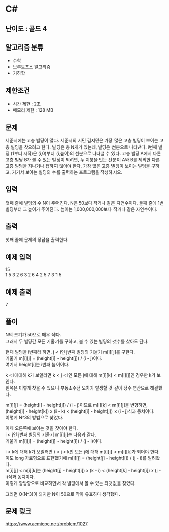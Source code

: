 # C#

## 난이도 : 골드 4

## 알고리즘 분류
  - 수학
  - 브루트포스 알고리즘
  - 기하학

## 제한조건
  - 시간 제한 : 2초
  - 메모리 제한 : 128 MB

## 문제
세준시에는 고층 빌딩이 많다. 세준시의 서민 김지민은 가장 많은 고층 빌딩이 보이는 고층 빌딩을 찾으려고 한다. 빌딩은 총 N개가 있는데, 빌딩은 선분으로 나타낸다. i번째 빌딩 (1부터 시작)은 (i,0)부터 (i,높이)의 선분으로 나타낼 수 있다. 고층 빌딩 A에서 다른 고층 빌딩 B가 볼 수 있는 빌딩이 되려면, 두 지붕을 잇는 선분이 A와 B를 제외한 다른 고층 빌딩을 지나거나 접하지 않아야 한다. 가장 많은 고층 빌딩이 보이는 빌딩을 구하고, 거기서 보이는 빌딩의 수를 출력하는 프로그램을 작성하시오.<br/>


## 입력
첫째 줄에 빌딩의 수 N이 주어진다. N은 50보다 작거나 같은 자연수이다. 둘째 줄에 1번 빌딩부터 그 높이가 주어진다. 높이는 1,000,000,000보다 작거나 같은 자연수이다.<br/>


## 출력
첫째 줄에 문제의 정답을 출력한다.<br/>


## 예제 입력
15<br/>
1 5 3 2 6 3 2 6 4 2 5 7 3 1 5<br/>


## 예제 출력
7<br/>


## 풀이
N의 크기가 50으로 매우 작다.<br/>
그래서 두 빌딩간 모든 기울기를 구하고, 볼 수 있는 빌딩의 갯수를 찾아도 된다.<br/>


현재 빌딩을 i번째라 하면, j < i인 j번째 빌딩의 기울기 m[i][j]를 구한다.<br/>
기울기 m[i][j] = (height[i] - height[j]) / (i - j)이다.<br/>
여기서 height[i]는 i번째 높이이다.<br/>

k < i에대해 k가 보일러면 k < j < i인 모든 j에 대해 m[i][k] < m[i][j]인 경우만 k가 보인다.<br/>
왼쪽은 이렇게 찾을 수 있으나 부동소수점 오차가 발생할 것 같아 정수 연산으로 해결했다.<br/>


m[i][j] = (height[i] - height[j]) / (i - j)이므로 m[i][k] < m[i][j]을 변형하면,<br/>
(height[i] - height[k]) x (i - k) < (height[i] - height[j]) x (i - j)식과 동치이다.<br/>
이렇게 N^3의 방법으로 찾았다.<br/>


이제 오른쪽에 보이는 것을 찾아야 한다.<br/>
i < j인 j번째 빌딩의 기울기 m[i][j]는 다음과 같다.<br/>
기울기 m[i][j] = (height[j] - height[i]) / (j - i)이다.<br/>


i < k에 대해 k가 보일러면 i < j < k인 모든 j에 대해 m[i][j] < m[i][k]가 되어야 한다.<br/>
이도 long 자료형으로 표현했기에 m[i][j] = (height[j] - height[i]) / (j - i)를 빌려왔다.<br/>
m[i][j] < m[i][k]는 (height[j] - height[i]) x (k - i) < (height[k] - height[i]) x (j - i)식과 동치이다.<br/>
이렇게 양방향으로 비교하면서 각 빌딩에서 볼 수 있는 최댓값을 찾았다.<br/>


그러면 O(N^3)이 되지만 N이 50으로 작아 유효하다 생각했다.<br/>


## 문제 링크
https://www.acmicpc.net/problem/1027